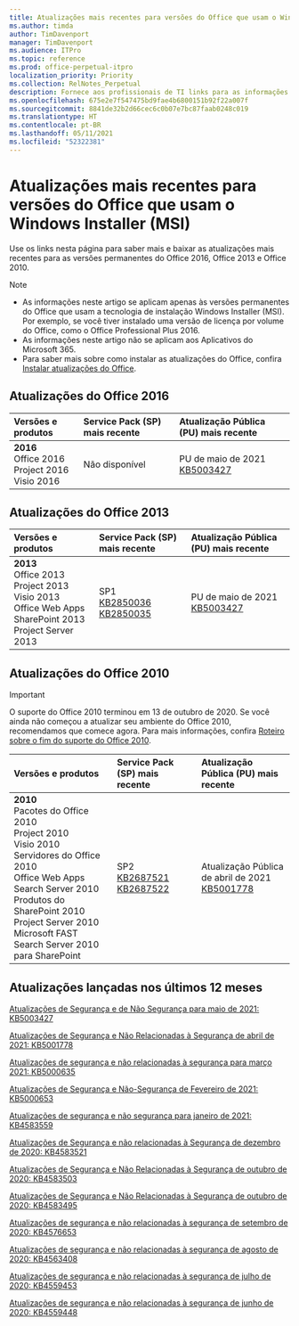 ```yaml
---
title: Atualizações mais recentes para versões do Office que usam o Windows Installer (MSI)
ms.author: timda
author: TimDavenport
manager: TimDavenport
ms.audience: ITPro
ms.topic: reference
ms.prod: office-perpetual-itpro
localization_priority: Priority
ms.collection: RelNotes_Perpetual
description: Fornece aos profissionais de TI links para as informações de atualização mais recentes para as versões permanentes do Office 2016, Office 2013 e Office 2010
ms.openlocfilehash: 675e2e7f547475bd9fae4b6800151b92f22a007f
ms.sourcegitcommit: 8841de32b2d66cec6c0b07e7bc87faab0248c019
ms.translationtype: HT
ms.contentlocale: pt-BR
ms.lasthandoff: 05/11/2021
ms.locfileid: "52322381"
---
```

# <a name="latest-updates-for-versions-of-office-that-use-windows-installer-msi"></a>Atualizações mais recentes para versões do Office que usam o Windows Installer (MSI)

Use os links nesta página para saber mais e baixar as atualizações mais recentes para as versões permanentes do Office 2016, Office 2013 e Office 2010.
  
 
> [!NOTE]
> - As informações neste artigo se aplicam apenas às versões permanentes do Office que usam a tecnologia de instalação Windows Installer (MSI). Por exemplo, se você tiver instalado uma versão de licença por volume do Office, como o Office Professional Plus 2016.
> - As informações neste artigo não se aplicam aos Aplicativos do Microsoft 365.
> - Para saber mais sobre como instalar as atualizações do Office, confira [Instalar atualizações do Office](https://support.office.com/article/2ab296f3-7f03-43a2-8e50-46de917611c5). 


## <a name="office-2016-updates"></a>Atualizações do Office 2016

|**Versões e produtos**|**Service Pack (SP) mais recente**|**Atualização Pública (PU) mais recente**|
|:-----|:-----|:-----|
|**2016** <br/> Office 2016  <br/> Project 2016  <br/> Visio 2016  <br/> |Não disponível  <br/> |PU de maio de 2021  <br/> [KB5003427](https://support.microsoft.com/help/5003427) <br/> |

## <a name="office-2013-updates"></a>Atualizações do Office 2013

|**Versões e produtos**|**Service Pack (SP) mais recente**|**Atualização Pública (PU) mais recente**|
|:-----|:-----|:-----|
|**2013** <br/> Office 2013  <br/> Project 2013  <br/> Visio 2013  <br/> Office Web Apps  <br/> SharePoint 2013  <br/> Project Server 2013  <br/> |SP1 <br/> [KB2850036](https://support.microsoft.com/kb/2850036) <br/>[KB2850035](https://support.microsoft.com/kb/2850035) <br/> |PU de maio de 2021  <br/> [KB5003427](https://support.microsoft.com/help/5003427) <br/> |
   
## <a name="office-2010-updates"></a>Atualizações do Office 2010
> [!IMPORTANT]
> O suporte do Office 2010 terminou em 13 de outubro de 2020.  Se você ainda não começou a atualizar seu ambiente do Office 2010, recomendamos que comece agora. Para mais informações, confira [Roteiro sobre o fim do suporte do Office 2010](/DeployOffice/office-2010-end-support-roadmap). 

|**Versões e produtos**|**Service Pack (SP) mais recente**|**Atualização Pública (PU) mais recente**|
|:-----|:-----|:-----|
|**2010** <br/> Pacotes do Office 2010  <br/> Project 2010  <br/> Visio 2010  <br/> Servidores do Office 2010  <br/> Office Web Apps  <br/> Search Server 2010  <br/> Produtos do SharePoint 2010  <br/> Project Server 2010  <br/> Microsoft FAST Search Server 2010 para SharePoint  <br/> |SP2 <br/>[KB2687521](https://support.microsoft.com/kb/2687521) <br/> [KB2687522](https://support.microsoft.com/kb/2687522) <br/> |Atualização Pública de abril de 2021  <br/> [KB5001778](https://support.microsoft.com/help/5001778) <br/> |
   

   
## <a name="updates-released-in-past-12-months"></a>Atualizações lançadas nos últimos 12 meses

[Atualizações de Segurança e de Não Segurança para maio de 2021: KB5003427](https://support.microsoft.com/help/5003427)

[Atualizações de Segurança e Não Relacionadas à Segurança de abril de 2021: KB5001778](https://support.microsoft.com/help/5001778)

[Atualizações de segurança e não relacionadas à segurança para março 2021: KB5000635](https://support.microsoft.com/help/5000635)

[Atualizações de Segurança e Não-Segurança de Fevereiro de 2021: KB5000653](https://support.microsoft.com/help/5000653)

[Atualizações de segurança e não segurança para janeiro de 2021: KB4583559](https://support.microsoft.com/help/4583559)

[Atualizações de Segurança e não relacionadas à Segurança de dezembro de 2020: KB4583521](https://support.microsoft.com/help/4583521)

[Atualizações de Segurança e Não Relacionadas à Segurança de outubro de 2020: KB4583503](https://support.microsoft.com/help/4583503)

[Atualizações de Segurança e Não Relacionadas à Segurança de outubro de 2020: KB4583495](https://support.microsoft.com/help/4583495)

[Atualizações de segurança e não relacionadas à segurança de setembro de 2020: KB4576653](https://support.microsoft.com/help/4576653)

[Atualizações de segurança e não relacionadas à segurança de agosto de 2020: KB4563408](https://support.microsoft.com/help/4563408)

[Atualizações de segurança e não relacionadas à segurança de julho de 2020: KB4559453](https://support.microsoft.com/help/4559453)

[Atualizações de segurança e não relacionadas à segurança de junho de 2020: KB4559448](https://support.microsoft.com/help/4559448)








 




</br>